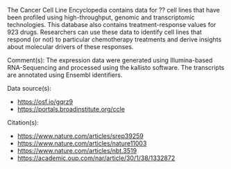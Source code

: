 The Cancer Cell Line Encyclopedia contains data for ?? cell lines that have been profiled using high-throughput, genomic and transcriptomic technologies. This database also contains treatment-response values for 923 drugs. Researchers can use these data to identify cell lines that respond (or not) to particular chemotherapy treatments and derive insights about molecular drivers of these responses.

Comment(s): The expression data were generated using Illumina-based RNA-Sequencing and processed using the kallisto software. The transcripts are annotated using Ensembl identifiers.

Data source(s):
* https://osf.io/gqrz9
* https://portals.broadinstitute.org/ccle

Citation(s):
* https://www.nature.com/articles/srep39259
* https://www.nature.com/articles/nature11003
* https://www.nature.com/articles/nbt.3519
* https://academic.oup.com/nar/article/30/1/38/1332872
